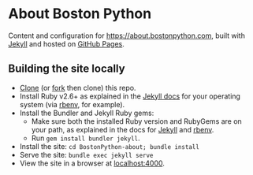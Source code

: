 # About Boston Python

Content and configuration for <https://about.bostonpython.com>, built with [Jekyll](https://jekyllrb.com/) and hosted on [GitHub Pages](https://pages.github.com/).

## Building the site locally

-   [Clone](https://help.github.com/en/articles/cloning-a-repository) (or [fork](https://help.github.com/en/articles/about-forks) then clone) this repo.
-   Install Ruby v2.6+ as explained in the [Jekyll docs](https://jekyllrb.com/docs/installation/) for your operating system (via [rbenv](https://github.com/rbenv/rbenv), for example).
-   Install the Bundler and Jekyll Ruby gems:
    -   Make sure both the installed Ruby version and RubyGems are on your path, as explained in the docs for [Jekyll](https://jekyllrb.com/docs/installation/) and [rbenv](https://github.com/rbenv/rbenv).
    -   Run `gem install bundler jekyll`.
-   Install the site: `cd BostonPython-about; bundle install`
-   Serve the site: `bundle exec jekyll serve`
-   View the site in a browser at [localhost:4000](http://localhost:4000).
